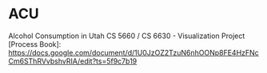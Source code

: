 # ACU
Alcohol Consumption in Utah CS 5660 / CS 6630 - Visualization Project
[Process Book]: https://docs.google.com/document/d/1U0JzOZ2TzuN6nhOONp8FE4HzFNcCm6SThRVvbshvRIA/edit?ts=5f9c7b19
